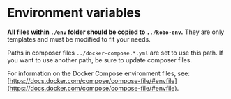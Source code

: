 # Environment variables

**All files within `./env` folder should be copied to `../kobo-env`.** 
They are only templates and must be modified to fit your needs.


Paths in composer files `../docker-compose.*.yml` are set to use this path.
If you want to use another path, be sure to update composer files.
 

For information on the Docker Compose environment files,
see: [https://docs.docker.com/compose/compose-file/#envfile](https://docs.docker.com/compose/compose-file/#envfile).
